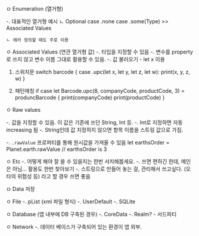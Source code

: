 ㅁ Enumeration (열거형)

-. 대표적인 열거형 예시
    ㄴ Optional
        case .none
        case .some(Type) >> Associated Values

    ㄴ 에러 정의할 때도 주로 이용


ㅇ Associated Values (연관 열거형 값)
-. 타입을 지정할 수 있음
-. 변수를 property로 쓰지 않고 변수 이름 그대로 활용할 수 있음.
-. 값 불러오기 - let x 이용

1. 스위치문
    switch barcode {
        case .upc(let x, let y, let z, let w):
        print(x, y, z, w)
    }

2. 패턴매칭
    if case let Barcode.upc(8, companyCode, productCode, 3) = produncBarcode {
        print(companyCode)
        print(productCode)
    }


ㅇ Raw values

-. 값을 지정할 수 있음. 이 값은 기존에 쓰던 String, Int 등.
-. Int로 지정하면 자동 increasing 됨
-. String인데 값 지정하지 않으면 항목 이름을 스트링 값으로 가짐.


-. `.rawValue` 프로퍼티를 통해 원시값을 가져올 수 있음
let earthsOrder = Planet.earth.rawValue
// earthsOrder is 3


ㅇ Etc
-. 어떻게 해야 잘 쓸 수 있을지는 한번 서치해봅세요.
-. 쓰면 편하긴 한데, 메인은 아님... 활용도 한번 찾아보기
-. 스트링으로 만들어 놓는 걸, 관리해서 쓰고싶다. (오타의 위험성 등) 라고 할 경우 쓰면 좋음



ㅁ Data 저장 

ㅇ File
-. pList (xml 파일 형식)
-. UserDefault
-. SQLite

ㅇ Database (앱 내부에 DB 구축된 경우)
-. CoreData
-. Realm? - 서드파티

ㅇ Network
-. 데이터 베이스가 구축되어 있는 환경이 앱 외부.




















